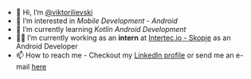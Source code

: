 - 👋 Hi, I’m [@viktorilievski](https://github.com/viktorilievski)
- 👀 I’m interested in *Mobile Development - Android*
- 🌱 I’m currently learning *Kotlin Android Development*
- 👨‍💻 I’m currently working as an **intern** at [Intertec.io - Skopje](https://www.intertec.io/) as an Android Developer
- 📫 How to reach me - Checkout my [LinkedIn profile](https://www.linkedin.com/in/ilievskiviktor/) or send me an e-mail [here](mailto:ilievskiviktor98@gmail.com)

<!---
viktorilievski/viktorilievski is a ✨ special ✨ repository because its `README.md` (this file) appears on your GitHub profile.
You can click the Preview link to take a look at your changes.
--->
